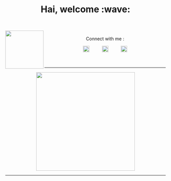 
<div align="center">
    <h1> Hai, welcome :wave:</h1>
</div>

&nbsp;
&nbsp;
&nbsp;

<img src="https://avatars.githubusercontent.com/u/74690366?s=400&u=8b0bd80d74c7b7376382ed5b07a61527c9f5ae8f&v=4" width="120" height="120" align="left">
&nbsp;&nbsp;&nbsp;&nbsp;&nbsp;&nbsp;&nbsp;
<center>
Connect with me :

<a href="http://wa.me/6285746897368?text=Halo Ngab"><img src="https://raw.githubusercontent.com/NazwaS/NazwaS/main/img/WhatsApp.png" alt="alt text" width="20" height="20"></a>     &nbsp;&nbsp;&nbsp;&nbsp;&nbsp;&nbsp;&nbsp;&nbsp;   <a href="https://instagram.com/wem_.24"><img src="https://image.flaticon.com/icons/svg/174/174855.svg" alt="alt text" width="20" height="20"></a>
 &nbsp;&nbsp;&nbsp;&nbsp;&nbsp;&nbsp;&nbsp;&nbsp;
<a href="https://web.facebook.com/wempy.kimochi.3"><img src="https://image.flaticon.com/icons/svg/174/174848.svg" alt="alt text" width="20" height="20"></a>

&nbsp;&nbsp;&nbsp;

---

<img src="https://user-images.githubusercontent.com/72728486/104811327-36bc1300-582d-11eb-80f9-7c39c9b99e62.gif" width="310">

---
